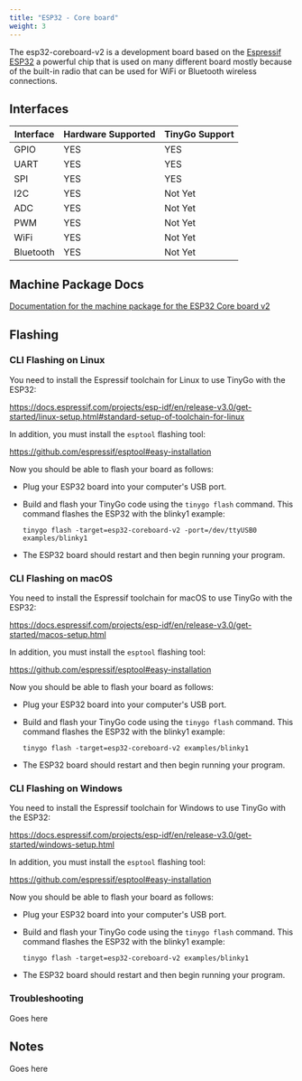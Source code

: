 ```yaml
---
title: "ESP32 - Core board"
weight: 3
---
```


The esp32-coreboard-v2 is a development board based on the [Espressif ESP32](https://www.espressif.com/en/products/socs/esp32) a powerful chip that is used on many different board mostly because of the built-in radio that can be used for WiFi or Bluetooth wireless connections.

## Interfaces

| Interface | Hardware Supported | TinyGo Support |
| --------- | ------------- | ----- |
| GPIO      | YES | YES |
| UART      | YES | YES |
| SPI      | YES | YES |
| I2C      | YES | Not Yet |
| ADC      | YES | Not Yet |
| PWM      | YES | Not Yet |
| WiFi      | YES | Not Yet |
| Bluetooth      | YES | Not Yet |

## Machine Package Docs

[Documentation for the machine package for the ESP32 Core board v2](../machine/esp32-coreboard-v2)

## Flashing

### CLI Flashing on Linux

You need to install the Espressif toolchain for Linux to use TinyGo with the ESP32: 

https://docs.espressif.com/projects/esp-idf/en/release-v3.0/get-started/linux-setup.html#standard-setup-of-toolchain-for-linux

In addition, you must install the `esptool` flashing tool:

https://github.com/espressif/esptool#easy-installation

Now you should be able to flash your board as follows:

- Plug your ESP32 board into your computer's USB port.
- Build and flash your TinyGo code using the `tinygo flash` command. This command flashes the ESP32 with the blinky1 example:

    ```
    tinygo flash -target=esp32-coreboard-v2 -port=/dev/ttyUSB0 examples/blinky1
    ```

- The ESP32 board should restart and then begin running your program.

### CLI Flashing on macOS

You need to install the Espressif toolchain for macOS to use TinyGo with the ESP32: 

https://docs.espressif.com/projects/esp-idf/en/release-v3.0/get-started/macos-setup.html

In addition, you must install the `esptool` flashing tool:

https://github.com/espressif/esptool#easy-installation

Now you should be able to flash your board as follows:

- Plug your ESP32 board into your computer's USB port.
- Build and flash your TinyGo code using the `tinygo flash` command. This command flashes the ESP32 with the blinky1 example:

    ```
    tinygo flash -target=esp32-coreboard-v2 examples/blinky1
    ```

- The ESP32 board should restart and then begin running your program.

### CLI Flashing on Windows

You need to install the Espressif toolchain for Windows to use TinyGo with the ESP32: 

https://docs.espressif.com/projects/esp-idf/en/release-v3.0/get-started/windows-setup.html

In addition, you must install the `esptool` flashing tool:

https://github.com/espressif/esptool#easy-installation

Now you should be able to flash your board as follows:

- Plug your ESP32 board into your computer's USB port.
- Build and flash your TinyGo code using the `tinygo flash` command. This command flashes the ESP32 with the blinky1 example:

    ```
    tinygo flash -target=esp32-coreboard-v2 examples/blinky1
    ```

- The ESP32 board should restart and then begin running your program.

### Troubleshooting

Goes here

## Notes

Goes here
